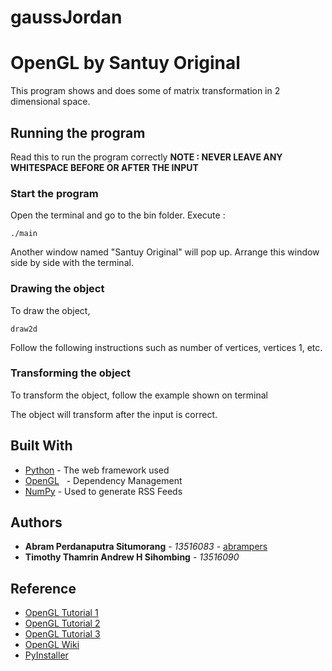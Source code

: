 # gaussJordan

# OpenGL by Santuy Original

This program shows and does some of matrix transformation in 2 dimensional space.

## Running the program

Read this to run the program correctly
**NOTE : NEVER LEAVE ANY WHITESPACE BEFORE OR AFTER THE INPUT**

### Start the program

Open the terminal and go to the bin folder. Execute :

```
./main
```

Another window named "Santuy Original" will pop up. Arrange this window side by side with the terminal.

### Drawing the object

To draw the object,

```
draw2d
```

Follow the following instructions such as number of vertices, vertices 1, etc.

### Transforming the object

To transform the object, follow the example shown on terminal

The object will transform after the input is correct.

## Built With

* [Python](https://docs.python.org/3/library) - The web framework used
* [OpenGL](https://www.opengl.org/sdk/libs/)   - Dependency Management
* [NumPy](https://docs.scipy.org/doc/numpy-1.13.0/reference/) - Used to generate RSS Feeds

## Authors

* **Abram Perdanaputra Situmorang** - *13516083* - [abrampers](https://github.com/abrampers)
* **Timothy Thamrin Andrew H Sihombing** - *13516090*

## Reference

* [OpenGL Tutorial 1](http://www.opengl-tutorial.org/)
* [OpenGL Tutorial 2](https://www.khronos.org/opengl/wiki/Getting_Started) 
* [OpenGL Tutorial 3](https://noobtuts.com/python/opengl-introduction)
* [OpenGL Wiki](https://en.wikipedia.org/wiki/OpenGL)  
* [PyInstaller](http://www.pyinstaller.org)
